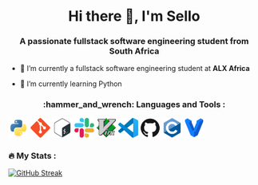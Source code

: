 <h1 align="center">Hi there 👋, I'm Sello
  
<h3 align="center">A passionate fullstack software engineering student from South Africa</h3>
  
- 🔭 I’m currently a fullstack software engineering student at **ALX Africa**
  
- 🌱 I’m currently learning Python
  
<h3 align="center">:hammer_and_wrench: Languages and Tools :</h3>
  
<div>
  <img src="https://github.com/devicons/devicon/blob/master/icons/python/python-original.svg" title="Python" **alt="Python" width="40" height="40"/>
  <img src="https://github.com/devicons/devicon/blob/master/icons/git/git-plain.svg" title="Git" **alt="Git" width="40" height="40"/>
  <img src="https://github.com/devicons/devicon/blob/master/icons/bash/bash-original.svg" title="Bash" **alt="Bash" width="40" height="40"/>
  <img src="https://github.com/devicons/devicon/blob/master/icons/slack/slack-original.svg" title="Slack" **alt="Slack" width="40" height="40"/>
  <img src="https://github.com/devicons/devicon/blob/master/icons/vim/vim-original.svg" title="Vim" **alt="Vim" width="40" height="40"/>
  <img src="https://github.com/devicons/devicon/blob/master/icons/vscode/vscode-original.svg" title="VS-Code" **alt="VS-Code" width="40" height="40"/>
  <img src="https://github.com/devicons/devicon/blob/master/icons/github/github-original.svg" title="Github" **alt="Github" width="40" height="40"/>
  <img src="https://github.com/devicons/devicon/blob/master/icons/c/c-original.svg" title="C" **alt="C" width="40" height="40"/>
  <img src="https://github.com/devicons/devicon/blob/master/icons/vagrant/vagrant-original.svg" title="Vagrant" **alt="Vagrant" width="40" height="40"/>
  </div>

### :fire: My Stats :
[![GitHub Streak](https://github-readme-streak-stats.herokuapp.com?user=Real-Sello&theme=cobalt)](https://git.io/streak-stats)
<!--
**Real-Sello/Real-Sello** is a ✨ _special_ ✨ repository because its `README.md` (this file) appears on your GitHub profile.

Here are some ideas to get you started:

- 🔭 I’m currently working on ...
- 🌱 I’m currently learning ...
- 👯 I’m looking to collaborate on ...
- 🤔 I’m looking for help with ...
- 💬 Ask me about ...
- 📫 How to reach me: ...
- 😄 Pronouns: ...
- ⚡ Fun fact: ...
-->
